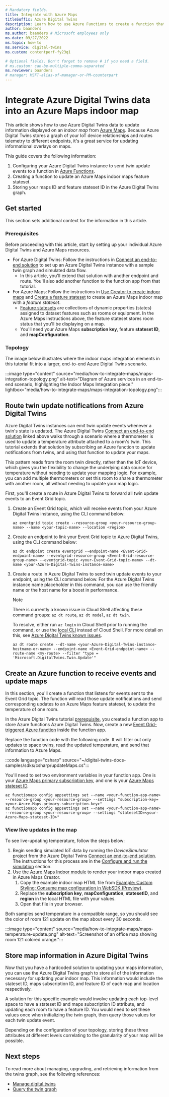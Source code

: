 ```yaml
---
# Mandatory fields.
title: Integrate with Azure Maps
titleSuffix: Azure Digital Twins
description: Learn how to use Azure Functions to create a function that can use the twin graph and Azure Digital Twins notifications to update an Azure Maps indoor map.
author: baanders
ms.author: baanders # Microsoft employees only
ms.date: 09/27/2022
ms.topic: how-to
ms.service: digital-twins
ms.custom: contentperf-fy23q1

# Optional fields. Don't forget to remove # if you need a field.
# ms.custom: can-be-multiple-comma-separated
ms.reviewer: baanders
# manager: MSFT-alias-of-manager-or-PM-counterpart
---
```


# Integrate Azure Digital Twins data into an Azure Maps indoor map

This article shows how to use Azure Digital Twins data to update information displayed on an *indoor map* from [Azure Maps](../azure-maps/about-azure-maps.md). Because Azure Digital Twins stores a graph of your IoT device relationships and routes telemetry to different endpoints, it's a great service for updating informational overlays on maps.

This guide covers the following information:

1. Configuring your Azure Digital Twins instance to send twin update events to a function in [Azure Functions](../azure-functions/functions-overview.md).
2. Creating a function to update an Azure Maps indoor maps feature stateset.
3. Storing your maps ID and feature stateset ID in the Azure Digital Twins graph.

## Get started

This section sets additional context for the information in this article. 

### Prerequisites

Before proceeding with this article, start by setting up your individual Azure Digital Twins and Azure Maps resources.

* For Azure Digital Twins: Follow the instructions in [Connect an end-to-end solution](./tutorial-end-to-end.md) to set up an Azure Digital Twins instance with a sample twin graph and simulated data flow.
    * In this article, you'll extend that solution with another endpoint and route. You'll also add another function to the function app from that tutorial.
* For Azure Maps: Follow the instructions in [Use Creator to create indoor maps](../azure-maps/tutorial-creator-indoor-maps.md) and [Create a feature stateset](../azure-maps/tutorial-creator-feature-stateset.md) to create an Azure Maps indoor map with a *feature stateset*.
    * [Feature statesets](../azure-maps/creator-indoor-maps.md#feature-statesets) are collections of dynamic properties (states) assigned to dataset features such as rooms or equipment. In the Azure Maps instructions above, the feature stateset stores room status that you'll be displaying on a map.
    * You'll need your Azure Maps **subscription key**, feature **stateset ID**, and **mapConfiguration**.

### Topology

The image below illustrates where the indoor maps integration elements in this tutorial fit into a larger, end-to-end Azure Digital Twins scenario.

:::image type="content" source="media/how-to-integrate-maps/maps-integration-topology.png" alt-text="Diagram of Azure services in an end-to-end scenario, highlighting the Indoor Maps Integration piece." lightbox="media/how-to-integrate-maps/maps-integration-topology.png":::

## Route twin update notifications from Azure Digital Twins

Azure Digital Twins instances can emit twin update events whenever a twin's state is updated. The Azure Digital Twins [Connect an end-to-end solution](./tutorial-end-to-end.md) linked above walks through a scenario where a thermometer is used to update a temperature attribute attached to a room's twin. This tutorial extends that solution by subscribing an Azure function to update notifications from twins, and using that function to update your maps.

This pattern reads from the room twin directly, rather than the IoT device, which gives you the flexibility to change the underlying data source for temperature without needing to update your mapping logic. For example, you can add multiple thermometers or set this room to share a thermometer with another room, all without needing to update your map logic.

First, you'll create a route in Azure Digital Twins to forward all twin update events to an Event Grid topic.

1. Create an Event Grid topic, which will receive events from your Azure Digital Twins instance, using the CLI command below:
    ```azurecli-interactive
    az eventgrid topic create --resource-group <your-resource-group-name> --name <your-topic-name> --location <region>
    ```

2. Create an endpoint to link your Event Grid topic to Azure Digital Twins, using the CLI command below:
    ```azurecli-interactive
    az dt endpoint create eventgrid --endpoint-name <Event-Grid-endpoint-name> --eventgrid-resource-group <Event-Grid-resource-group-name> --eventgrid-topic <your-Event-Grid-topic-name> --dt-name <your-Azure-Digital-Twins-instance-name>
    ```

3. Create a route in Azure Digital Twins to send twin update events to your endpoint, using the CLI command below. For the Azure Digital Twins instance name placeholder in this command, you can use the friendly name or the host name for a boost in performance.

    >[!NOTE]
    >There is currently a known issue in Cloud Shell affecting these command groups: `az dt route`, `az dt model`, `az dt twin`.
    >
    >To resolve, either run `az login` in Cloud Shell prior to running the command, or use the [local CLI](/cli/azure/install-azure-cli) instead of Cloud Shell. For more detail on this, see [Azure Digital Twins known issues](troubleshoot-known-issues.md#400-client-error-bad-request-in-cloud-shell).

    ```azurecli-interactive
    az dt route create --dt-name <your-Azure-Digital-Twins-instance-hostname-or-name> --endpoint-name <Event-Grid-endpoint-name> --route-name <my-route> --filter "type = 'Microsoft.DigitalTwins.Twin.Update'"
    ```

## Create an Azure function to receive events and update maps

In this section, you'll create a function that listens for events sent to the Event Grid topic. The function will read those update notifications and send corresponding updates to an Azure Maps feature stateset, to update the temperature of one room.

In the Azure Digital Twins tutorial [prerequisite](#prerequisites), you created a function app to store Azure functions Azure Digital Twins. Now, create a new  [Event Grid-triggered Azure function](../azure-functions/functions-bindings-event-grid-trigger.md) inside the function app.

Replace the function code with the following code. It will filter out only updates to space twins, read the updated temperature, and send that information to Azure Maps.

:::code language="csharp" source="~/digital-twins-docs-samples/sdks/csharp/updateMaps.cs":::

You'll need to set two environment variables in your function app. One is your [Azure Maps primary subscription key](../azure-maps/quick-demo-map-app.md#get-the-subscription-key-for-your-account), and one is your [Azure Maps stateset ID](../azure-maps/tutorial-creator-feature-stateset.md).

```azurecli-interactive
az functionapp config appsettings set --name <your-function-app-name> --resource-group <your-resource-group> --settings "subscription-key=<your-Azure-Maps-primary-subscription-key>"
az functionapp config appsettings set --name <your-function-app-name> --resource-group <your-resource-group> --settings "statesetID=<your-Azure-Maps-stateset-ID>"
```

### View live updates in the map

To see live-updating temperature, follow the steps below:

1. Begin sending simulated IoT data by running the *DeviceSimulator* project from the Azure Digital Twins [Connect an end-to-end solution](tutorial-end-to-end.md). The instructions for this process are in the [Configure and run the simulation](././tutorial-end-to-end.md#configure-and-run-the-simulation) section.
2. Use [the Azure Maps Indoor module](../azure-maps/how-to-use-indoor-module.md) to render your indoor maps created in Azure Maps Creator.
    1. Copy the example indoor map HTML file from [Example: Custom Styling: Consume map configuration in WebSDK (Preview)](../azure-maps/how-to-use-indoor-module.md#example-custom-styling-consume-map-configuration-in-websdk-preview).
    1. Replace the **subscription key**, **mapConfiguration**, **statesetID**, and **region**  in the local HTML file with your values.
    1. Open that file in your browser.

Both samples send temperature in a compatible range, so you should see the color of room 121 update on the map about every 30 seconds.

:::image type="content" source="media/how-to-integrate-maps/maps-temperature-update.png" alt-text="Screenshot of an office map showing room 121 colored orange.":::

## Store map information in Azure Digital Twins

Now that you have a hardcoded solution to updating your maps information, you can use the Azure Digital Twins graph to store all of the information necessary for updating your indoor map. This information would include the stateset ID, maps subscription ID, and feature ID of each map and location respectively. 

A solution for this specific example would involve updating each top-level space to have a stateset ID and maps subscription ID attribute, and updating each room to have a feature ID. You would need to set these values once when initializing the twin graph, then query those values for each twin update event.

Depending on the configuration of your topology, storing these three attributes at different levels correlating to the granularity of your map will be possible.

## Next steps

To read more about managing, upgrading, and retrieving information from the twins graph, see the following references:

* [Manage digital twins](./how-to-manage-twin.md)
* [Query the twin graph](./how-to-query-graph.md)
